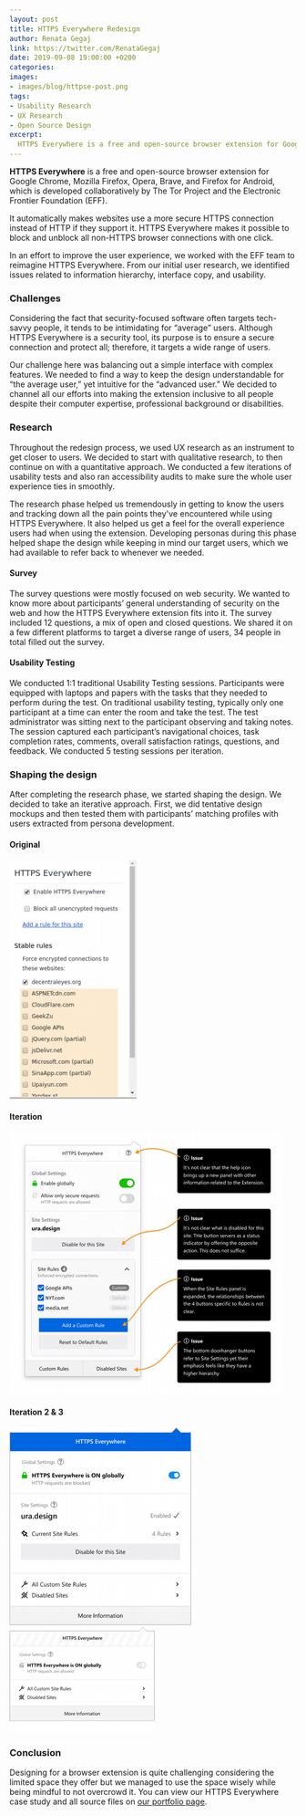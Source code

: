 ```yaml
---
layout: post
title: HTTPS Everywhere Redesign
author: Renata Gegaj
link: https://twitter.com/RenataGegaj
date: 2019-09-08 19:00:00 +0200
categories:
images:
- images/blog/httpse-post.png
tags:
- Usability Research
- UX Research
- Open Source Design
excerpt:
  HTTPS Everywhere is a free and open-source browser extension for Google Chrome, Mozilla Firefox, Opera, Brave, and Firefox for Android […]
---
```


**HTTPS Everywhere** is a free and open-source browser extension for Google Chrome, Mozilla Firefox, Opera, Brave, and Firefox for Android, which is developed collaboratively by The Tor Project and the Electronic Frontier Foundation (EFF).

It automatically makes websites use a more secure HTTPS connection instead of HTTP if they support it. HTTPS Everywhere makes it possible to block and unblock all non-HTTPS browser connections with one click.

In an effort to improve the user experience, we worked with the EFF team to reimagine HTTPS Everywhere. From our initial user research, we identified issues related to information hierarchy,  interface copy, and usability.

### Challenges

Considering the fact that security-focused software often targets tech-savvy people, it tends to be intimidating for “average” users. Although HTTPS Everywhere is a security tool, its purpose is to ensure a secure connection and protect all; therefore, it targets a wide range of users.

Our challenge here was balancing out a simple interface with complex features.
We needed to find a way to keep the design understandable for “the average user,” yet intuitive for the “advanced user.” We decided to channel all our efforts into making the extension inclusive to all people despite their computer expertise, professional background or disabilities.

### Research

Throughout the redesign process, we used UX research as an instrument to get closer to users. We decided to start with qualitative research, to then continue on with a quantitative approach. We conducted a few iterations of usability tests and also ran accessibility audits to make sure the whole user experience ties in smoothly.

The research phase helped us tremendously in getting to know the users and tracking down all the pain points they've encountered while using HTTPS Everywhere. It also helped us get a feel for the overall experience users had when using the extension. 
Developing personas during this phase helped shape the design while keeping in mind our target users, which we had available to refer back to whenever we needed.

#### Survey

The survey questions were mostly focused on web security. We wanted to know more about participants’ general understanding of security on the web and how the HTTPS Everywhere extension fits into it.
The survey included 12 questions, a mix of open and closed questions. We shared it on a few different platforms to target a diverse range of users, 34 people in total filled out the survey.

#### Usability Testing

We conducted 1:1 traditional Usability Testing sessions. Participants were equipped with laptops and papers with the tasks that they needed to perform during the test. On traditional usability testing, typically only one participant at a time can enter the room and take the test. The test administrator was sitting next to the participant observing and taking notes. The session captured each participant’s navigational choices, task completion rates, comments, overall satisfaction ratings, questions, and feedback. We conducted 5 testing sessions per iteration. 

### Shaping the design

After completing the research phase, we started shaping the design. We decided to take an iterative approach. First, we did tentative design mockups and then tested them with participants’ matching profiles with users extracted from persona development.

#### Original

![HTTPSE Old Interface](/images/blog/httpse-old.png)

#### Iteration

![HTTPSE Iteration 1 Interface](/images/blog/httpse-iteration.png)

#### Iteration 2 & 3

![HTTPSE New Interface](/images/blog/httpse-iteration2.png)
![HTTPSE New Interface](/images/blog/httpse-iteration3.png)

### Conclusion

Designing for a browser extension is quite challenging considering the limited space they offer but we managed to use the space wisely while being mindful to not overcrowd it. 
You can view our HTTPS Everywhere case study and all source files on [our portfolio page](https://ura.design/projects/https-everywhere).